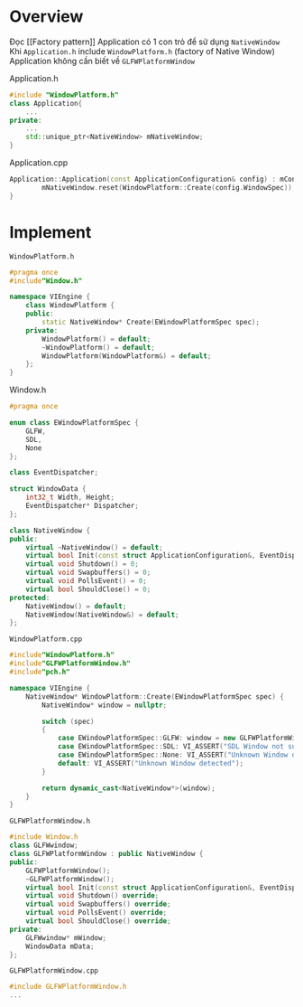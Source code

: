 # Overview
Đọc [[Factory pattern]]
Application có 1 con trỏ để sử dụng `NativeWindow`
Khi `Application.h` include `WindowPlatform.h` (factory of Native Window) Application không cần biết về `GLFWPlatformWindow`

Application.h
```cpp
#include "WindowPlatform.h"
class Application{
	...
private:
	...
	std::unique_ptr<NativeWindow> mNativeWindow;
}
```

Application.cpp
```cpp
Application::Application(const ApplicationConfiguration& config) : mConfig(config), mEventDispatcher() {
		mNativeWindow.reset(WindowPlatform::Create(config.WindowSpec));
}
```
# Implement 


`WindowPlatform.h`
```cpp
#pragma once
#include"Window.h"

namespace VIEngine {
	class WindowPlatform {
	public:
		static NativeWindow* Create(EWindowPlatformSpec spec);
	private:
		WindowPlatform() = default;
		~WindowPlatform() = default;
		WindowPlatform(WindowPlatform&) = default;
	};
}
```

Window.h
```cpp
#pragma once

enum class EWindowPlatformSpec {
	GLFW,
	SDL,
	None
};

class EventDispatcher;

struct WindowData {
	int32_t Width, Height;
	EventDispatcher* Dispatcher;
};

class NativeWindow {
public:
	virtual ~NativeWindow() = default;
	virtual bool Init(const struct ApplicationConfiguration&, EventDispatcher*) = 0;
	virtual void Shutdown() = 0;
	virtual void Swapbuffers() = 0;
	virtual void PollsEvent() = 0;
	virtual bool ShouldClose() = 0;
protected:
	NativeWindow() = default;
	NativeWindow(NativeWindow&) = default;
};

```


`WindowPlatform.cpp`
```cpp
#include"WindowPlatform.h"
#include"GLFWPlatformWindow.h"
#include"pch.h"

namespace VIEngine {
	NativeWindow* WindowPlatform::Create(EWindowPlatformSpec spec) {
		NativeWindow* window = nullptr;

		switch (spec)
		{
			case EWindowPlatformSpec::GLFW: window = new GLFWPlatformWindow();
			case EWindowPlatformSpec::SDL: VI_ASSERT("SDL Window not supported");
			case EWindowPlatformSpec::None: VI_ASSERT("Unknown Window detected");
			default: VI_ASSERT("Unknown Window detected");
		}

		return dynamic_cast<NativeWindow*>(window);
	}
}
```



`GLFWPlatformWindow.h`
```cpp
#include Window.h
class GLFWwindow;
class GLFWPlatformWindow : public NativeWindow {
public:
	GLFWPlatformWindow();
	~GLFWPlatformWindow();
	virtual bool Init(const struct ApplicationConfiguration&, EventDispatcher*) override;
	virtual void Shutdown() override;
	virtual void Swapbuffers() override;
	virtual void PollsEvent() override;
	virtual bool ShouldClose() override;
private:
	GLFWwindow* mWindow;
	WindowData mData;
};
```

`GLFWPlatformWindow.cpp`
```cpp
#include GLFWPlatformWindow.h
...
```
